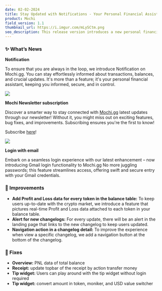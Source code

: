 ```yaml
---
date: 02-02-2024
title: Stay Updated with Notifications - Your Personal Financial Assistant
product: Mochi
field_version: 1.1
thumbnail_url: https://i.imgur.com/mLySCtm.png
seo_description: This release version introduces a new personal financial assistant to help users keep track of all critical update from their accounts and Mochi. 
---
```

### ✨ What’s News

**Notification**

To ensure that you are always in the loop, we introduce Notification on Mochi.gg. You can stay effortlessly informed about transactions, balances, and crucial updates. It's more than a feature; it's your personal financial assistant, keeping you informed, secure, and in control.

![](https://i.imgur.com/mLySCtm.png)

**Mochi Newsletter subscription** 

Discover a smarter way to stay connected with [Mochi.gg](http://mochi.gg/) latest updates through our newsletter! Without it, you might miss out on exciting features, bug fixes, and improvements. Subscribing ensures you're the first to know!

Subscribe [here](https://dmmochigg.substack.com)!

![](https://i.imgur.com/xzQ4S0R.png)

[//]: new_line

**Login with email**

Embark on a seamless login experience with our latest enhancement – now introducing Gmail login functionality to Mochi.gg No more juggling passwords; this feature streamlines access, offering swift and secure entry with your Gmail credentials.

[//]: break

### 💎 Improvements

- **Add Profit and Loss data for every token in the balance table:** To keep users up-to-date with the crypto market, we introduce a feature that pictures real-time Profit and Loss data attached to each token in your balance table.
- **Alert for new changelogs:** For every update, there will be an alert in the landing page that links to the new changelog to keep users updated.
- **Navigation action in a changelog detail:** To improve the experience when view a specific changelog, we add a navigation button at the bottom of the changelog.

### 🐛 Fixes

- **Overview:** PNL data of total balance
- **Receipt:** update topbar of the receipt by action transfer money
- **Tip widget:** Users can play around with the tip widget without login required
- **Tip widget:** convert amount in token, moniker, and USD value switcher
